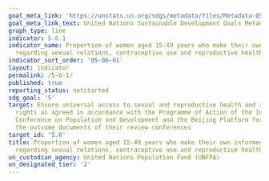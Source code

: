 ```yaml
---
goal_meta_link: 'https://unstats.un.org/sdgs/metadata/files/Metadata-05-06-01.pdf'
goal_meta_link_text: United Nations Sustainable Development Goals Metadata
graph_type: line
indicator: 5.6.1
indicator_name: Proportion of women aged 15-49 years who make their own informed decisions
  regarding sexual relations, contraceptive use and reproductive health care
indicator_sort_order: '05-06-01'
layout: indicator
permalink: /5-6-1/
published: true
reporting_status: notstarted
sdg_goal: '5'
target: Ensure universal access to sexual and reproductive health and reproductive
  rights as agreed in accordance with the Programme of Action of the International
  Conference on Population and Development and the Beijing Platform for Action and
  the outcome documents of their review conferences
target_id: '5.6'
title: Proportion of women aged 15-49 years who make their own informed decisions
  regarding sexual relations, contraceptive use and reproductive health care
un_custodian_agency: United Nations Population Fund (UNFPA)
un_designated_tier: '2'
---
```

